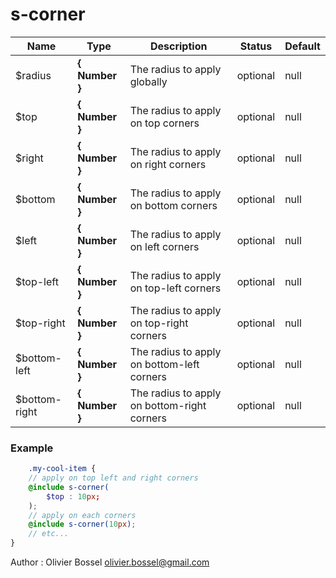# s-corner




Name  |  Type  |  Description  |  Status  |  Default
------------  |  ------------  |  ------------  |  ------------  |  ------------
$radius  |  **{ Number }**  |  The radius to apply globally  |  optional  |  null
$top  |  **{ Number }**  |  The radius to apply on top corners  |  optional  |  null
$right  |  **{ Number }**  |  The radius to apply on right corners  |  optional  |  null
$bottom  |  **{ Number }**  |  The radius to apply on bottom corners  |  optional  |  null
$left  |  **{ Number }**  |  The radius to apply on left corners  |  optional  |  null
$top-left  |  **{ Number }**  |  The radius to apply on top-left corners  |  optional  |  null
$top-right  |  **{ Number }**  |  The radius to apply on top-right corners  |  optional  |  null
$bottom-left  |  **{ Number }**  |  The radius to apply on bottom-left corners  |  optional  |  null
$bottom-right  |  **{ Number }**  |  The radius to apply on bottom-right corners  |  optional  |  null

### Example
```scss
	.my-cool-item {
	// apply on top left and right corners
	@include s-corner(
		$top : 10px;
	);
	// apply on each corners
	@include s-corner(10px);
	// etc...
}
```
Author : Olivier Bossel <olivier.bossel@gmail.com>